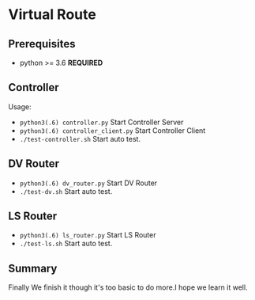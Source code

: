 # Virtual Route

## Prerequisites
 - python >= 3.6 **REQUIRED**

## Controller
Usage:
 - `python3(.6) controller.py` Start Controller Server
 - `python3(.6) controller_client.py` Start Controller Client
 - `./test-controller.sh` Start auto test.

## DV Router
 - `python3(.6) dv_router.py` Start DV Router
 - `./test-dv.sh` Start auto test.

## LS Router
 - `python3(.6) ls_router.py` Start LS Router
 - `./test-ls.sh` Start auto test.

 ## Summary
 Finally We finish it though it's too basic to do more.I hope we learn it well.